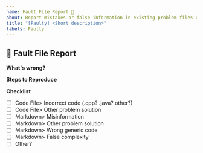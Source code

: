 ```yaml
---
name: Fault File Report 🐞
about: Report mistakes or false information in existing problem files or solutions
title: "[Faulty] <Short description>"
labels: Faulty
---
```


## 🐞 Fault File Report

**What's wrong?**  
<!-- Describe the issue -->

**Steps to Reproduce**  
<!-- How to recreate it -->

**Checklist**
<!-- - Like, [X] Code File> Incorrect code (.cpp) -->

- [ ] Code File> Incorrect code (.cpp? .java? other?)
- [ ] Code File> Other problem solution
- [ ] Markdown> Misinformation
- [ ] Markdown> Other problem solution
- [ ] Markdown> Wrong generic code
- [ ] Markdown> False complexity
- [ ] Other?
